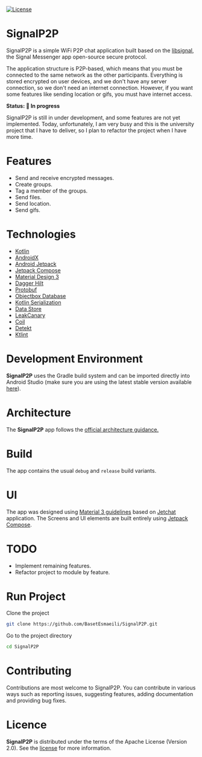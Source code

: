 

[![License](https://img.shields.io/badge/License-Apache%202.0-blue.svg)](https://opensource.org/licenses/Apache-2.0)
# SignalP2P
SignalP2P is a simple WiFi P2P chat application built based on the [libsignal](https://github.com/signalapp/libsignal), the Signal Messenger app open-source secure protocol.

The application structure is P2P-based, which means that you must be connected to the same network as the other participants.
Everything is stored encrypted on user devices, and we don't have any server connection, so we don't need an internet connection. However, if you want some features like sending location or gifs, you must have internet access.

**Status:  🚧  In progress**

SignalP2P is still in under development, and some features are not yet implemented.
Today, unfortunately, I am very busy and this is the university project that I have to deliver, so I plan to refactor the project when I have more time.
# Features
* Send and receive encrypted messages.
* Create groups.
* Tag a member of the groups.
* Send files.
* Send location.
* Send gifs.
# Technologies
- [Kotlin](https://kotlinlang.org)
- [AndroidX](https://developer.android.com/jetpack/androidx)
- [Android Jetpack](https://developer.android.com/jetpack)
- [Jetpack Compose](https://developer.android.com/jetpack/compose)
- [Material Design 3](https://m3.material.io)
- [Dagger Hilt](https://dagger.dev/hilt)
- [Protobuf](https://protobuf.dev)
- [Objectbox Database](https://objectbox.io)
- [Kotlin Serialization](https://github.com/Kotlin/kotlinx.serialization)
- [Data Store](https://developer.android.com/topic/libraries/architecture/datastore)
- [LeakCanary](https://github.com/square/leakcanary)
- [Coil](https://github.com/coil-kt/coil)
- [Detekt](https://github.com/detekt/detekt)
- [Ktlint](https://pinterest.github.io/ktlint/0.49.1)
# Development Environment
**SignalP2P**  uses the Gradle build system and can be imported directly into Android Studio (make sure you are using the latest stable version available  [here](https://developer.android.com/studio)).
# Architecture
The  **SignalP2P**  app follows the  [official architecture guidance.](https://developer.android.com/topic/architecture)
# Build
The app contains the usual  `debug`  and  `release`  build variants.
# UI
The app was designed using  [Material 3 guidelines](https://m3.material.io/) based on [Jetchat](https://github.com/android/compose-samples/tree/main/Jetchat) application.
The Screens and UI elements are built entirely using  [Jetpack Compose](https://developer.android.com/jetpack/compose).
# TODO
* Implement remaining features.
* Refactor project to module by feature.
#  Run Project
Clone the project
```bash
git clone https://github.com/BasetEsmaeili/SignalP2P.git
```
Go to the project directory
```bash
cd SignalP2P
```
# Contributing
Contributions are most welcome to SignalP2P. You can contribute in various ways such as reporting issues, suggesting features, adding documentation and providing bug fixes.
# Licence
**SignalP2P** is distributed under the terms of the Apache License (Version 2.0). See the [license](https://github.com/BasetEsmaeili/SignalP2P/blob/main/LICENSE) for more information.